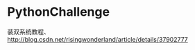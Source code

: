 PythonChallenge
===============


装双系统教程、
http://blog.csdn.net/risingwonderland/article/details/37902777
